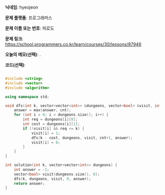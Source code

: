 **닉네임**: hyeojeon

**문제 플랫폼**: 프로그래머스

**문제 이름 또는 번호**: 피로도

**문제 링크**: https://school.programmers.co.kr/learn/courses/30/lessons/87946

**오늘의 메모(선택)**: .

**코드(선택)**:

```cpp

#include <string>
#include <vector>
#include <algorithm>

using namespace std;

void dfs(int k, vector<vector<int>> &dungeons, vector<bool> &visit, int cnt, int &answer) {
    answer = max(answer, cnt);
    for (int i = 0; i < dungeons.size(); i++) {
        int req = dungeons[i][0];
        int cost = dungeons[i][1];
        if (!visit[i] && req <= k) {
            visit[i] = 1;
            dfs(k - cost, dungeons, visit, cnt+1, answer);
            visit[i] = 0;
        }
    }
}

int solution(int k, vector<vector<int>> dungeons) {
    int answer = -1;
    vector<bool> visit(dungeons.size(), 0);
    dfs(k, dungeons, visit, 0, answer);
    return answer;
}

```
